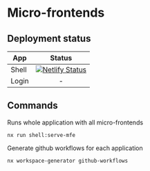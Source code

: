 # Micro-frontends
 
## Deployment status

| App   |                                                                                 Status                                                                                 |
|-------|:----------------------------------------------------------------------------------------------------------------------------------------------------------------------:|
| Shell | [![Netlify Status](https://api.netlify.com/api/v1/badges/092bb251-9521-44a6-88e7-bff082471fda/deploy-status)](https://app.netlify.com/sites/ng-microfrontends/deploys) |
| Login |                                                                                   -                                                                                    |


## Commands

Runs whole application with all micro-frontends
```
nx run shell:serve-mfe
```

Generate github workflows for each application
```
nx workspace-generator github-workflows
```
